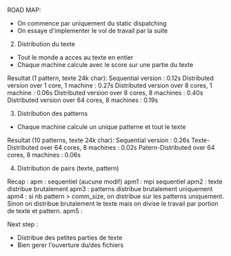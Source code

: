 ROAD MAP: 

- On commence par uniquement du static dispatching
- On essaye d'implementer le vol de travail par la suite

2) Distribution du texte
- Tout le monde a acces au texte en entier
- Chaque machine calcule avec le score sur une partie du texte

Resultat (1 pattern, texte 24k char):
Sequential version : 0.12s
Distributed version over 1 core, 1 machine : 0.27s
Distributed version over 8 cores, 1 machine : 0.06s
Distributed version over 8 cores, 8 machines : 0.40s
Distributed version over 64 cores, 8 machines : 0.19s

3) Distribution des patterns
- Chaque machine calcule un unique patterne et tout le texte

Resultat (10 patterns, texte 24k char):
Sequential version : 0.26s
Texte-Distributed over 64 cores, 8 machines : 0.02s
Patern-Distributed over 64 cores, 8 machines : 0.06s

4) Distribution de pairs (texte, pattern)


Recap :
apm : sequentiel (aucune modif)
apm1 : mpi sequentiel
apm2 : texte distribue brutalement
apm3 : patterns distribue brutalement uniquement
apm4 : si nb pattern > comm_size, on distribue sur les patterns uniquement. Sinon on distribue brutalement le texte mais on divise le travail par portion de texte et pattern.
apm5 : 

Next step : 
- Distribue des petites parties de texte
- Bien gerer l'ouverture du/des fichiers